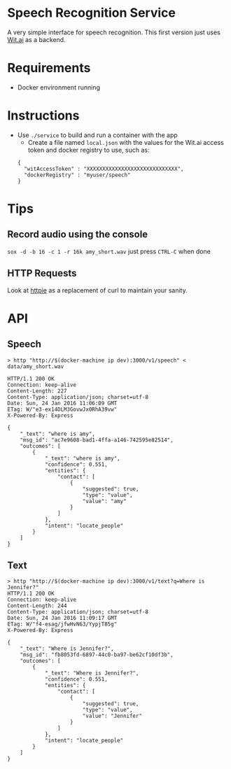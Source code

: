 # Speech Recognition Service
A very simple interface for speech recognition. This first version just uses [Wit.ai](https://wit.ai) as a backend.

# Requirements
- Docker environment running

# Instructions
- Use `./service` to build and run a container with the app
  - Create a file named `local.json` with the values for the Wit.ai access token and docker registry to use, such as:
  ```
  {
    "witAccessToken" : "XXXXXXXXXXXXXXXXXXXXXXXXXXXXX",
    "dockerRegistry" : "myuser/speech"
  }
  ```


# Tips
## Record audio using the console
`sox -d -b 16 -c 1 -r 16k amy_short.wav` just press `CTRL-C` when done

## HTTP Requests
Look at [httpie](https://github.com/jkbrzt/httpie) as a replacement of curl to maintain your sanity.

# API
## Speech
```
> http "http://$(docker-machine ip dev):3000/v1/speech" < data/amy_short.wav

HTTP/1.1 200 OK
Connection: keep-alive
Content-Length: 227
Content-Type: application/json; charset=utf-8
Date: Sun, 24 Jan 2016 11:06:09 GMT
ETag: W/"e3-ex14DLM3GovwJx0RhA39vw"
X-Powered-By: Express

{
    "_text": "where is amy",
    "msg_id": "ac7e9608-bad1-4ffa-a146-742595e82514",
    "outcomes": [
        {
            "_text": "where is amy",
            "confidence": 0.551,
            "entities": {
                "contact": [
                    {
                        "suggested": true,
                        "type": "value",
                        "value": "amy"
                    }
                ]
            },
            "intent": "locate_people"
        }
    ]
}
```

## Text
```
> http "http://$(docker-machine ip dev):3000/v1/text?q=Where is Jennifer?"
HTTP/1.1 200 OK
Connection: keep-alive
Content-Length: 244
Content-Type: application/json; charset=utf-8
Date: Sun, 24 Jan 2016 11:09:17 GMT
ETag: W/"f4-esag/jfwHvN63/YypjT85g"
X-Powered-By: Express

{
    "_text": "Where is Jennifer?",
    "msg_id": "fb8053fd-6897-44c0-ba97-be62cf10df3b",
    "outcomes": [
        {
            "_text": "Where is Jennifer?",
            "confidence": 0.551,
            "entities": {
                "contact": [
                    {
                        "suggested": true,
                        "type": "value",
                        "value": "Jennifer"
                    }
                ]
            },
            "intent": "locate_people"
        }
    ]
}
```
